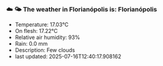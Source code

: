 ### ☁️ 🌤️  The weather in Florianópolis is: Florianópolis

- Temperature: 17.03°C
- On flesh: 17.22°C
- Relative air humidity: 93%
- Rain: 0.0 mm
- Description: Few clouds
- last updated: 2025-07-16T12:40:17.908162
